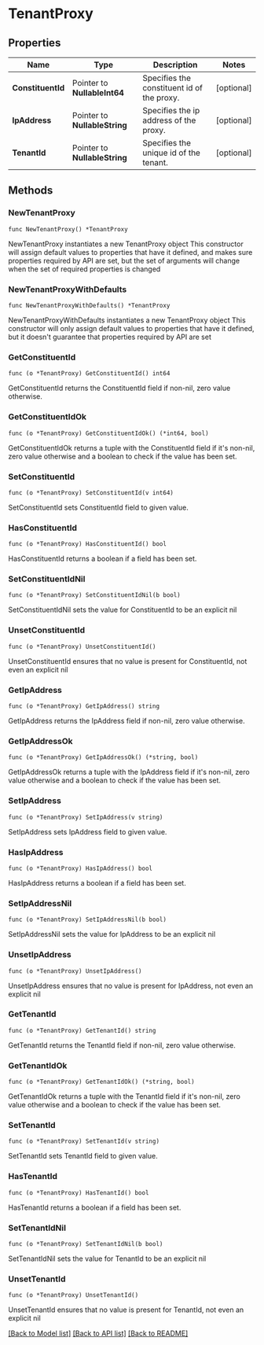 # TenantProxy

## Properties

Name | Type | Description | Notes
------------ | ------------- | ------------- | -------------
**ConstituentId** | Pointer to **NullableInt64** | Specifies the constituent id of the proxy. | [optional] 
**IpAddress** | Pointer to **NullableString** | Specifies the ip address of the proxy. | [optional] 
**TenantId** | Pointer to **NullableString** | Specifies the unique id of the tenant. | [optional] 

## Methods

### NewTenantProxy

`func NewTenantProxy() *TenantProxy`

NewTenantProxy instantiates a new TenantProxy object
This constructor will assign default values to properties that have it defined,
and makes sure properties required by API are set, but the set of arguments
will change when the set of required properties is changed

### NewTenantProxyWithDefaults

`func NewTenantProxyWithDefaults() *TenantProxy`

NewTenantProxyWithDefaults instantiates a new TenantProxy object
This constructor will only assign default values to properties that have it defined,
but it doesn't guarantee that properties required by API are set

### GetConstituentId

`func (o *TenantProxy) GetConstituentId() int64`

GetConstituentId returns the ConstituentId field if non-nil, zero value otherwise.

### GetConstituentIdOk

`func (o *TenantProxy) GetConstituentIdOk() (*int64, bool)`

GetConstituentIdOk returns a tuple with the ConstituentId field if it's non-nil, zero value otherwise
and a boolean to check if the value has been set.

### SetConstituentId

`func (o *TenantProxy) SetConstituentId(v int64)`

SetConstituentId sets ConstituentId field to given value.

### HasConstituentId

`func (o *TenantProxy) HasConstituentId() bool`

HasConstituentId returns a boolean if a field has been set.

### SetConstituentIdNil

`func (o *TenantProxy) SetConstituentIdNil(b bool)`

 SetConstituentIdNil sets the value for ConstituentId to be an explicit nil

### UnsetConstituentId
`func (o *TenantProxy) UnsetConstituentId()`

UnsetConstituentId ensures that no value is present for ConstituentId, not even an explicit nil
### GetIpAddress

`func (o *TenantProxy) GetIpAddress() string`

GetIpAddress returns the IpAddress field if non-nil, zero value otherwise.

### GetIpAddressOk

`func (o *TenantProxy) GetIpAddressOk() (*string, bool)`

GetIpAddressOk returns a tuple with the IpAddress field if it's non-nil, zero value otherwise
and a boolean to check if the value has been set.

### SetIpAddress

`func (o *TenantProxy) SetIpAddress(v string)`

SetIpAddress sets IpAddress field to given value.

### HasIpAddress

`func (o *TenantProxy) HasIpAddress() bool`

HasIpAddress returns a boolean if a field has been set.

### SetIpAddressNil

`func (o *TenantProxy) SetIpAddressNil(b bool)`

 SetIpAddressNil sets the value for IpAddress to be an explicit nil

### UnsetIpAddress
`func (o *TenantProxy) UnsetIpAddress()`

UnsetIpAddress ensures that no value is present for IpAddress, not even an explicit nil
### GetTenantId

`func (o *TenantProxy) GetTenantId() string`

GetTenantId returns the TenantId field if non-nil, zero value otherwise.

### GetTenantIdOk

`func (o *TenantProxy) GetTenantIdOk() (*string, bool)`

GetTenantIdOk returns a tuple with the TenantId field if it's non-nil, zero value otherwise
and a boolean to check if the value has been set.

### SetTenantId

`func (o *TenantProxy) SetTenantId(v string)`

SetTenantId sets TenantId field to given value.

### HasTenantId

`func (o *TenantProxy) HasTenantId() bool`

HasTenantId returns a boolean if a field has been set.

### SetTenantIdNil

`func (o *TenantProxy) SetTenantIdNil(b bool)`

 SetTenantIdNil sets the value for TenantId to be an explicit nil

### UnsetTenantId
`func (o *TenantProxy) UnsetTenantId()`

UnsetTenantId ensures that no value is present for TenantId, not even an explicit nil

[[Back to Model list]](../README.md#documentation-for-models) [[Back to API list]](../README.md#documentation-for-api-endpoints) [[Back to README]](../README.md)


